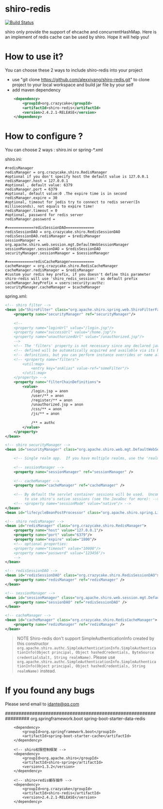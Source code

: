# shiro-redis

[![Build Status](https://travis-ci.org/alexxiyang/shiro-redis.svg?branch=master)](https://travis-ci.org/alexxiyang/shiro-redis)


shiro only provide the support of ehcache and concurrentHashMap. Here is an implement of redis cache can be used by shiro. Hope it will help you!

How to use it?
===========

You can choose these 2 ways to include shiro-redis into your project
* use "git clone https://github.com/alexxiyang/shiro-redis.git" to clone project to your local workspace and build jar file by your self
* add maven dependency 

```xml
    <dependency>
  		<groupId>org.crazycake</groupId>
  		<artifactId>shiro-redis</artifactId>
  		<version>2.4.2.1-RELEASE</version>
  	</dependency>
```

How to configure ?
===========
You can choose 2 ways : shiro.ini or spring-*.xml

shiro.ini:

```properties
#redisManager
redisManager = org.crazycake.shiro.RedisManager
#optional if you don't specify host the default value is 127.0.0.1
redisManager.host = 127.0.0.1
#optional , default value: 6379
redisManager.port = 6379
#optional, default value:0 .The expire time is in second
redisManager.expire = 30
#optional, timeout for jedis try to connect to redis server(In milliseconds), not equals to expire time! 
redisManager.timeout = 0
#optional, password for redis server
redisManager.password = 

#============redisSessionDAO=============
redisSessionDAO = org.crazycake.shiro.RedisSessionDAO
redisSessionDAO.redisManager = $redisManager
sessionManager = org.apache.shiro.web.session.mgt.DefaultWebSessionManager
sessionManager.sessionDAO = $redisSessionDAO
securityManager.sessionManager = $sessionManager

#============redisCacheManager===========
cacheManager = org.crazycake.shiro.RedisCacheManager
cacheManager.redisManager = $redisManager
#custom your redis key prefix, if you doesn't define this parameter shiro-redis will use 'shiro_redis_session:' as default prefix
cacheManager.keyPrefix = users:security:authz:
securityManager.cacheManager = $cacheManager
```

spring.xml:
```xml
<!-- shiro filter -->
<bean id="ShiroFilter" class="org.apache.shiro.spring.web.ShiroFilterFactoryBean">
	<property name="securityManager" ref="securityManager"/>
	
	<!--
	<property name="loginUrl" value="/login.jsp"/>
	<property name="successUrl" value="/home.jsp"/>  
	<property name="unauthorizedUrl" value="/unauthorized.jsp"/>
	-->
	<!-- The 'filters' property is not necessary since any declared javax.servlet.Filter bean  -->
	<!-- defined will be automatically acquired and available via its beanName in chain        -->
	<!-- definitions, but you can perform instance overrides or name aliases here if you like: -->
	<!-- <property name="filters">
		<util:map>
			<entry key="anAlias" value-ref="someFilter"/>
		</util:map>
	</property> -->
	<property name="filterChainDefinitions">
		<value>
			/login.jsp = anon
			/user/** = anon
			/register/** = anon
			/unauthorized.jsp = anon
			/css/** = anon
			/js/** = anon
			
			/** = authc
		</value>
	</property>
</bean>

<!-- shiro securityManager -->
<bean id="securityManager" class="org.apache.shiro.web.mgt.DefaultWebSecurityManager">

	<!-- Single realm app.  If you have multiple realms, use the 'realms' property instead. -->
	
	<!-- sessionManager -->
	<property name="sessionManager" ref="sessionManager" />
	
	<!-- cacheManager -->
	<property name="cacheManager" ref="cacheManager" />
	
	<!-- By default the servlet container sessions will be used.  Uncomment this line
		 to use shiro's native sessions (see the JavaDoc for more): -->
	<!-- <property name="sessionMode" value="native"/> -->
</bean>
<bean id="lifecycleBeanPostProcessor" class="org.apache.shiro.spring.LifecycleBeanPostProcessor"/>	

<!-- shiro redisManager -->
<bean id="redisManager" class="org.crazycake.shiro.RedisManager">
	<property name="host" value="127.0.0.1"/>
	<property name="port" value="6379"/>
	<property name="expire" value="1800"/>
	<!-- optional properties:
	<property name="timeout" value="10000"/>
	<property name="password" value="123456"/>
	-->
</bean>

<!-- redisSessionDAO -->
<bean id="redisSessionDAO" class="org.crazycake.shiro.RedisSessionDAO">
	<property name="redisManager" ref="redisManager" />
</bean>

<!-- sessionManager -->
<bean id="sessionManager" class="org.apache.shiro.web.session.mgt.DefaultWebSessionManager">
	<property name="sessionDAO" ref="redisSessionDAO" />
</bean>

<!-- cacheManager -->
<bean id="cacheManager" class="org.crazycake.shiro.RedisCacheManager">
	<property name="redisManager" ref="redisManager" />
</bean>
```

> NOTE
> Shiro-redis don't support SimpleAuthenticationInfo created by this constructor `org.apache.shiro.authc.SimpleAuthenticationInfo.SimpleAuthenticationInfo(Object principal, Object hashedCredentials, ByteSource credentialsSalt, String realmName)`.
> Please use `org.apache.shiro.authc.SimpleAuthenticationInfo.SimpleAuthenticationInfo(Object principal, Object hashedCredentials, String realmName)` instead.

If you found any bugs
===========

Please send email to idante@qq.com




#################################################################
                <!-- redis数据库 -->
		<dependency>
			<groupId>org.springframework.boot</groupId>
			<artifactId>spring-boot-starter-data-redis</artifactId>
		</dependency>

		<dependency>
			<groupId>org.springframework.boot</groupId>
			<artifactId>spring-boot-starter-cache</artifactId>
		</dependency>
		
		<!-- shiro权限控制框架 -->
		<dependency>
			<groupId>org.apache.shiro</groupId>
			<artifactId>shiro-spring</artifactId>
			<version>1.3.2</version>
		</dependency>

		<!-- shiro+redis缓存插件 -->
		<dependency>
			<groupId>org.crazycake</groupId>
			<artifactId>shiro-redis</artifactId>
			<version>2.4.2.1-RELEASE</version>
		</dependency>
